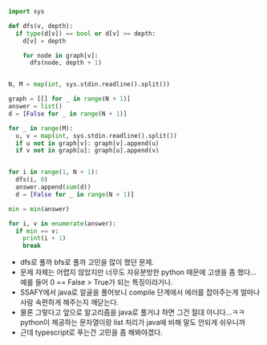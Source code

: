 ```python
import sys

def dfs(v, depth):
  if type(d[v]) == bool or d[v] >= depth:
    d[v] = depth

    for node in graph[v]:
      dfs(node, depth + 1)


N, M = map(int, sys.stdin.readline().split())

graph = [[] for _ in range(N + 1)]
answer = list()
d = [False for _ in range(N + 1)]

for _ in range(M):
  u, v = map(int, sys.stdin.readline().split())
  if u not in graph[v]: graph[v].append(u)
  if v not in graph[u]: graph[u].append(v)


for i in range(1, N + 1):
  dfs(i, 0)
  answer.append(sum(d))
  d = [False for _ in range(N + 1)]

min = min(answer)

for i, v in enumerate(answer):
  if min == v:
    print(i + 1)
    break
```

- dfs로 풀까 bfs로 풀까 고민을 많이 했던 문제.
- 문제 자체는 어렵지 않았지만 너무도 자유분방한 python 때문에 고생을 좀 했다... 예를 들어 0 == False > True가 되는 특징이라거나.
- SSAFY에서 java로 알골을 풀어보니 compile 단계에서 에러를 잡아주는게 얼마나 사람 속편하게 해주는지 깨닫는다.
- 물론 그렇다고 앞으로 알고리즘을 java로 풀거냐 하면 그건 절대 아니다...ㅋㅋ python이 제공하는 문자열이랑 list 처리가 java에 비해 말도 안되게 쉬우니까
- 근데 typescript로 푸는건 고민을 좀 해봐야겠다.
